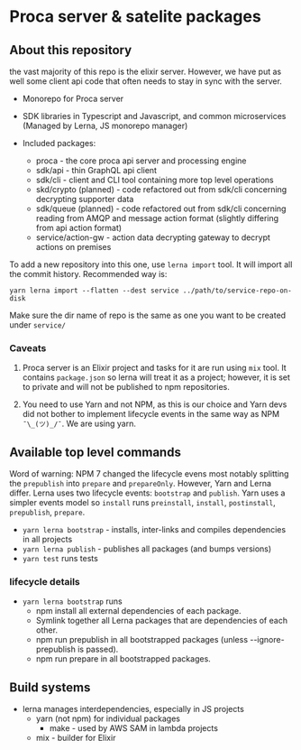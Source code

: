 # Proca server & satelite packages

## About this repository

the vast majority of this repo is the elixir server. However, we have put as well some client api code that often needs to stay in sync with the server.

- Monorepo for Proca server
- SDK libraries in Typescript and Javascript, and common microservices (Managed by Lerna, JS monorepo manager)

- Included packages:
  - proca - the core proca api server and processing engine
  - sdk/api - thin GraphQL api client
  - sdk/cli - client and CLI tool containing more top level operations
  - skd/crypto (planned) - code refactored out from sdk/cli concerning decrypting supporter data
  - sdk/queue (planned) - code refactored out from sdk/cli concerning reading from AMQP and message action format (slightly differing from api action format)
  - service/action-gw - action data decrypting gateway to decrypt actions on premises

To add a new repository into this one, use `lerna import` tool. It will import all the commit history. Recommended way is:

```
yarn lerna import --flatten --dest service ../path/to/service-repo-on-disk
```
Make sure the dir name of repo is the same as one you want to be created under `service/`

### Caveats 

1. Proca server is an Elixir project and tasks for it are run using `mix` tool. It contains `package.json` so lerna will treat it as a project; however, it is set to private and will not be published to npm repositories.

2. You need to use Yarn and not NPM, as this is our choice and Yarn devs did not bother to implement lifecycle events in the same way as NPM `¯\_(ツ)_/¯`. We are using yarn.

## Available top level commands

Word of warning: NPM 7 changed the lifecycle evens most notably splitting the `prepublish` into `prepare` and `prepareOnly`. However, Yarn and Lerna differ. Lerna uses two lifecycle events: `bootstrap` and `publish`. Yarn uses a simpler events model so `install` runs `preinstall`, `install`, `postinstall`, `prepublish`, `prepare`.


- `yarn lerna bootstrap` - installs, inter-links and compiles dependencies in all projects
- `yarn lerna publish` - publishes all packages (and bumps versions)
- `yarn test` runs tests

### lifecycle details

- `yarn lerna bootstrap` runs
  - npm install all external dependencies of each package.
  - Symlink together all Lerna packages that are dependencies of each other.
  - npm run prepublish in all bootstrapped packages (unless --ignore-prepublish is passed).
  - npm run prepare in all bootstrapped packages.

## Build systems

- lerna manages interdependencies, especially in JS projects 
  - yarn (not npm) for individual packages
    - make - used by AWS SAM in lambda projects
  - mix - builder for Elixir
